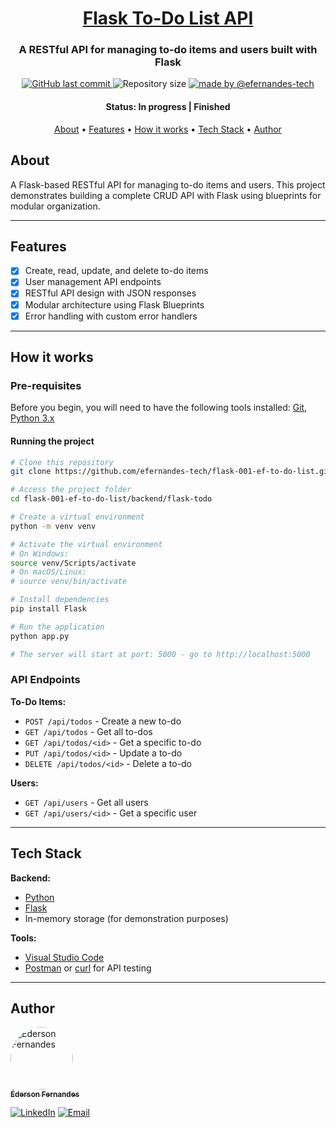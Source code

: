<h1 align="center">
    <a href="#" alt="Flask To-Do List API">Flask To-Do List API</a>
</h1>

<h3 align="center">
    A RESTful API for managing to-do items and users built with Flask
</h3>

<p align="center">
    <a href="https://github.com/efernandes-tech/flask-001-ef-to-do-list/commits/main">
        <img alt="GitHub last commit" src="https://img.shields.io/github/last-commit/efernandes-tech/flask-001-ef-to-do-list" />
    </a>
    <img alt="Repository size" src="https://img.shields.io/github/repo-size/efernandes-tech/flask-001-ef-to-do-list">
    <a href="https://edersonfernandes.com.br">
        <img alt="made by @efernandes-tech" src="https://img.shields.io/badge/Made_by-@efernandes%E2%80%93tech-blue">
    </a>

</p>

<h4 align="center">
    Status: In progress | Finished
</h4>

<p align="center">
    <a href="#about">About</a> •
    <a href="#features">Features</a> •
    <a href="#how-it-works">How it works</a> •
    <a href="#tech-stack">Tech Stack</a> •
    <a href="#author">Author</a>
</p>

## About

A Flask-based RESTful API for managing to-do items and users. This project demonstrates building a complete CRUD API with Flask using blueprints for modular organization.

---

## Features

-   [x] Create, read, update, and delete to-do items
-   [x] User management API endpoints
-   [x] RESTful API design with JSON responses
-   [x] Modular architecture using Flask Blueprints
-   [x] Error handling with custom error handlers

---

## How it works

### Pre-requisites

Before you begin, you will need to have the following tools installed:
[Git](https://git-scm.com), [Python 3.x](https://www.python.org/)

#### Running the project

```bash
# Clone this repository
git clone https://github.com/efernandes-tech/flask-001-ef-to-do-list.git

# Access the project folder
cd flask-001-ef-to-do-list/backend/flask-todo

# Create a virtual environment
python -m venv venv

# Activate the virtual environment
# On Windows:
source venv/Scripts/activate
# On macOS/Linux:
# source venv/bin/activate

# Install dependencies
pip install Flask

# Run the application
python app.py

# The server will start at port: 5000 - go to http://localhost:5000
```

### API Endpoints

**To-Do Items:**

-   `POST /api/todos` - Create a new to-do
-   `GET /api/todos` - Get all to-dos
-   `GET /api/todos/<id>` - Get a specific to-do
-   `PUT /api/todos/<id>` - Update a to-do
-   `DELETE /api/todos/<id>` - Delete a to-do

**Users:**

-   `GET /api/users` - Get all users
-   `GET /api/users/<id>` - Get a specific user

---

## Tech Stack

**Backend:**

-   [Python](https://www.python.org/)
-   [Flask](https://flask.palletsprojects.com/)
-   In-memory storage (for demonstration purposes)

**Tools:**

-   [Visual Studio Code](https://code.visualstudio.com/)
-   [Postman](https://www.postman.com/) or [curl](https://curl.se/) for API testing

---

## Author

<a href="https://github.com/efernandes-tech">
    <img style="border-radius: 50%;" src="https://github.com/efernandes-tech.png" width="100px;" alt="Éderson Fernandes" />
    <br />
    <sub><b>Éderson Fernandes</b></sub>
</a>

[![LinkedIn](https://img.shields.io/badge/LinkedIn-Connect-blue?logo=linkedin)](https://www.linkedin.com/in/efernandes-tech)
[![Email](https://img.shields.io/badge/Email-Contact-red?logo=gmail)](mailto:efernandes.tech@gmail.com)
